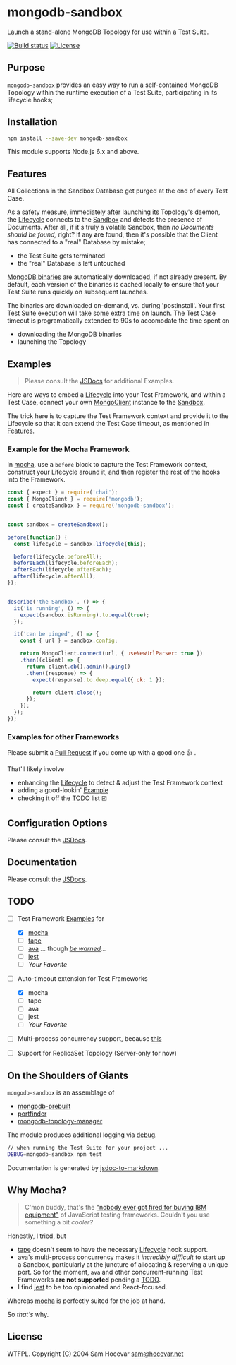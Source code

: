 # mongodb-sandbox

Launch a stand-alone MongoDB Topology for use within a Test Suite.

  [![Build status][githubactions-img]][githubactions-url]
  [![License][license-img]][license-url]


## Purpose

`mongodb-sandbox` provides an easy way to run a self-contained MongoDB Topology
within the runtime execution of a Test Suite,
participating in its lifecycle hooks;


## Installation

```bash
npm install --save-dev mongodb-sandbox
```

This module supports Node.js 6.x and above.


## Features

All Collections in the Sandbox Database get purged at the end of every Test Case.

As a safety measure, immediately after launching its Topology's daemon,
the [Lifecycle](JSDOC.md#Lifecycle) connects to the [Sandbox](JSDOC.md#Sandbox) and detects the presence of Documents.
After all, if it's truly a volatile Sandbox, then *no Documents should be found,* right?
If any **are** found, then it's possible that the Client has connected to a "real" Database by mistake;

- the Test Suite gets terminated
- the "real" Database is left untouched

[MongoDB binaries](https://www.mongodb.com/download-center) are automatically downloaded, if not already present.
By default, each version of the binaries is cached locally to ensure that your Test Suite runs quickly on subsequent launches.

The binaries are downloaded on-demand, vs. during 'postinstall'.
Your first Test Suite execution will take some extra time on launch.
The Test Case timeout is programatically extended to 90s to accomodate the time spent on

- downloading the MongoDB binaries
- launching the Topology


## Examples

> Please consult the [JSDocs](./JSDOC.md) for additional Examples.

Here are ways to embed a [Lifecycle](JSDOC.md#Lifecycle) into your Test Framework,
and within a Test Case, connect your own [MongoClient](https://github.com/mongodb/node-mongodb-native/blob/master/lib/mongo_client.js) instance
to the [Sandbox](JSDOC.md#Sandbox).

The trick here is to capture the Test Framework context and provide it to the Lifecycle
so that it can extend the Test Case timeout, as mentioned in [Features](#features).

### Example for the Mocha Framework

In [mocha](https://github.com/mochajs/mocha), use a `before` block to capture the Test Framework context,
construct your Lifecycle around it,
and then register the rest of the hooks into the Framework.

```javascript
const { expect } = require('chai');
const { MongoClient } = require('mongodb');
const { createSandbox } = require('mongodb-sandbox');


const sandbox = createSandbox();

before(function() {
  const lifecycle = sandbox.lifecycle(this);

  before(lifecycle.beforeAll);
  beforeEach(lifecycle.beforeEach);
  afterEach(lifecycle.afterEach);
  after(lifecycle.afterAll);
});


describe('the Sandbox', () => {
  it('is running', () => {
    expect(sandbox.isRunning).to.equal(true);
  });

  it('can be pinged', () => {
    const { url } = sandbox.config;

    return MongoClient.connect(url, { useNewUrlParser: true })
    .then((client) => {
      return client.db().admin().ping()
      .then((response) => {
        expect(response).to.deep.equal({ ok: 1 });

        return client.close();
      });
    });
  });
});
```

### Examples for other Frameworks

Please submit a [Pull Request](./pulls) if you come up with a good one :+1: .

That'll likely involve

- enhancing the [Lifecycle](JSDOC.md#Lifecycle) to detect & adjust the Test Framework context
- adding a good-lookin' [Example](#examples)
- checking it off the [TODO](#todo) list :ballot_box_with_check:


## Configuration Options

Please consult the [JSDocs](./JSDOC.md#options).


## Documentation

Please consult the [JSDocs](./JSDOC.md).


## TODO

- [ ] Test Framework [Examples](#examples) for
  - [x] [mocha](https://github.com/mochajs/mocha)
  - [ ] [tape](https://github.com/substack/tape)
  - [ ] [ava](https://github.com/avajs/ava) ... though *[be warned](#ava)...*
  - [ ] [jest](https://github.com/facebook/jest)
  - [ ] *Your Favorite*
- [ ] Auto-timeout extension for Test Frameworks
  - [x] mocha
  - [ ] tape
  - [ ] ava
  - [ ] jest
  - [ ] *Your Favorite*
- [ ] Multi-process concurrency support, because [this](#ava)
- [ ] Support for ReplicaSet Topology (Server-only for now)


## On the Shoulders of Giants

`mongodb-sandbox` is an assemblage of

- [mongodb-prebuilt](https://github.com/winfinit/mongodb-prebuilt)
- [portfinder](https://github.com/indexzero/node-portfinder)
- [mongodb-topology-manager](https://github.com/mongodb-js/mongodb-topology-manager)

The module produces additional logging via [debug](https://github.com/visionmedia/debug).

```bash
// when running the Test Suite for your project ...
DEBUG=mongodb-sandbox npm test
```

Documentation is generated by [jsdoc-to-markdown](https://github.com/jsdoc2md/jsdoc-to-markdown).


## Why Mocha?

> C'mon buddy, that's the ["nobody ever got fired for buying IBM equipment"](https://en.wikipedia.org/wiki/Fear,_uncertainty_and_doubt)
> of JavaScript testing frameworks.
> Couldn't you use something a bit *cooler?*

Honestly, I tried, but

- [tape](https://github.com/substack/tape) doesn't seem to have the necessary [Lifecycle](./JSDOC.md#lifecycle) hook support.
- <a name="ava"></a>
  [ava](https://github.com/avajs/ava)'s multi-process concurrency makes it *incredibly difficult* to start up a Sandbox,
  particularly at the juncture of allocating & reserving a unique port.
  So for the moment, `ava` and other concurrent-running Test Frameworks **are not supported** pending a [TODO](#todo).
- I find [jest](https://github.com/facebook/jest) to be too opinionated and React-focused.

Whereas [mocha](https://github.com/mochajs/mocha) is perfectly suited for the job at hand.

So *that's* why.


## License

WTFPL.  Copyright (C) 2004 Sam Hocevar <sam@hocevar.net>


[githubactions-img]: https://github.com/cantremember/mongodb-sandbox/workflows/CI/badge.svg
[githubactions-url]: https://github.com/cantremember/mongodb-sandbox/actions
[license-img]: https://img.shields.io/badge/license-WTFPL-blue.svg?style=flat-square
[license-url]: http://www.wtfpl.net/

